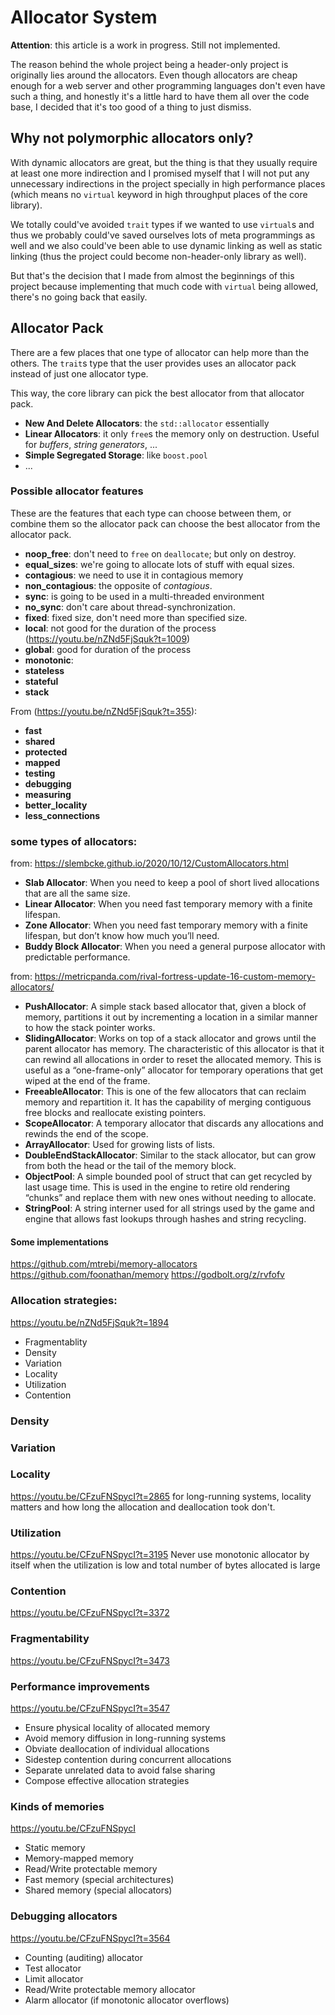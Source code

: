 # Allocator System

__Attention__: this article is a work in progress. Still not implemented.

The reason behind the whole project being a header-only project is originally lies around
the allocators. Even though allocators are cheap enough for a web server and other programming
languages don't even have such a thing, and honestly it's a little hard to have them all over
the code base, I decided that it's too good of a thing to just dismiss.

## Why not polymorphic allocators only?

With dynamic allocators are great, but the thing is that they usually require
at least one more indirection and I promised myself that I will not put any
unnecessary indirections in the project specially in high performance places
(which means no `virtual` keyword in high throughput places of the core library).

We totally could've avoided `trait` types if we wanted to use `virtual`s and thus
we probably could've saved ourselves lots of meta programmings as well and we also
could've been able to use dynamic linking as well as static linking (thus the project
could become non-header-only library as well).

But that's the decision that I made from almost the beginnings of this project
because implementing that much code with `virtual` being allowed, there's no going
back that easily.

## Allocator Pack

There are a few places that one type of allocator can help more than the others.
The `trait`s type that the user provides uses an allocator pack instead of just one
allocator type.

This way, the core library can pick the best allocator from that allocator pack.

- __New And Delete Allocators__: the `std::allocator` essentially
- __Linear Allocators__: it only `free`s the memory only on destruction. Useful for _buffers_, _string generators_, ...
- __Simple Segregated Storage__: like `boost.pool`
- ...

### Possible allocator features

These are the features that each type can choose between them, or
combine them so the allocator pack can choose the best allocator from
the allocator pack.

- __noop_free__: don't need to `free` on `deallocate`; but only on destroy.
- __equal_sizes__: we're going to allocate lots of stuff with equal sizes.
- __contagious__: we need to use it in contagious memory
- __non_contagious__: the opposite of _contagious_.
- __sync__: is going to be used in a multi-threaded environment
- __no_sync__: don't care about thread-synchronization.
- __fixed__: fixed size, don't need more than specified size.
- __local__: not good for the duration of the process (https://youtu.be/nZNd5FjSquk?t=1009)
- __global__: good for duration of the process
- __monotonic__:
- __stateless__
- __stateful__
- __stack__

From (https://youtu.be/nZNd5FjSquk?t=355):
- __fast__
- __shared__
- __protected__
- __mapped__
- __testing__
- __debugging__
- __measuring__
- __better_locality__
- __less_connections__

### some types of allocators:
from: https://slembcke.github.io/2020/10/12/CustomAllocators.html

- __Slab Allocator__: When you need to keep a pool of short lived allocations that are all the same size.
- __Linear Allocator__: When you need fast temporary memory with a finite lifespan.
- __Zone Allocator__: When you need fast temporary memory with a finite lifespan, but don’t know how much you’ll need.
- __Buddy Block Allocator__: When you need a general purpose allocator with predictable performance.

from: https://metricpanda.com/rival-fortress-update-16-custom-memory-allocators/

- __PushAllocator__: A simple stack based allocator that, given a block of memory, partitions it out by incrementing a location in a similar manner to how the stack pointer works.
- __SlidingAllocator__: Works on top of a stack allocator and grows until the parent allocator has memory. The characteristic of this allocator is that it can rewind all allocations in order to reset the allocated memory. This is useful as a “one-frame-only” allocator for temporary operations that get wiped at the end of the frame.
- __FreeableAllocator__: This is one of the few allocators that can reclaim memory and repartition it. It has the capability of merging contiguous free blocks and reallocate existing pointers.
- __ScopeAllocator__: A temporary allocator that discards any allocations and rewinds the end of the scope.
- __ArrayAllocator__: Used for growing lists of lists.
- __DoubleEndStackAllocator__: Similar to the stack allocator, but can grow from both the head or the tail of the memory block.
- __ObjectPool__: A simple bounded pool of struct that can get recycled by last usage time. This is used in the engine to retire old rendering “chunks” and replace them with new ones without needing to allocate.
- __StringPool__: A string interner used for all strings used by the game and engine that allows fast lookups through hashes and string recycling.

#### Some implementations
https://github.com/mtrebi/memory-allocators
https://github.com/foonathan/memory
https://godbolt.org/z/rvfofv

### Allocation strategies:
https://youtu.be/nZNd5FjSquk?t=1894

- Fragmentablity
- Density
- Variation
- Locality
- Utilization
- Contention

### Density

### Variation

### Locality
https://youtu.be/CFzuFNSpycI?t=2865
for long-running systems, locality matters and how long the
allocation and deallocation took don't.

### Utilization
https://youtu.be/CFzuFNSpycI?t=3195
Never use monotonic allocator by itself when the utilization
is low and total number of bytes allocated is large

### Contention
https://youtu.be/CFzuFNSpycI?t=3372

### Fragmentability
https://youtu.be/CFzuFNSpycI?t=3473

### Performance improvements
https://youtu.be/CFzuFNSpycI?t=3547

- Ensure physical locality of allocated memory
- Avoid memory diffusion in long-running systems
- Obviate deallocation of individual allocations
- Sidestep contention during concurrent allocations
- Separate unrelated data to avoid false sharing
- Compose effective allocation strategies

### Kinds of memories
https://youtu.be/CFzuFNSpycI

- Static memory
- Memory-mapped memory
- Read/Write protectable memory
- Fast memory (special architectures)
- Shared memory (special allocators)


### Debugging allocators
https://youtu.be/CFzuFNSpycI?t=3564

- Counting (auditing) allocator
- Test allocator
- Limit allocator
- Read/Write protectable memory allocator
- Alarm allocator (if monotonic allocator overflows)

